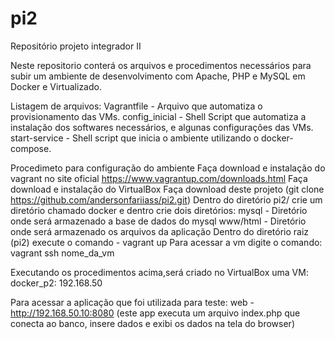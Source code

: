 # pi2
Repositório projeto integrador II

Neste repositorio conterá os arquivos e procedimentos necessários para subir um ambiente de desenvolvimento com Apache, PHP e MySQL em Docker e  Virtualizado.

Listagem de arquivos:
	Vagrantfile - Arquivo que automatiza o provisionamento das VMs.
	config_inicial - Shell Script que automatiza a instalação dos softwares necessários, e algunas configurações das VMs.
	start-service - Shell script que inicia o ambiente utilizando o docker-compose.

Procedimeto para configuração do ambiente
	Faça download e instalação do vagrant no site oficial https://www.vagrantup.com/downloads.html
	Faça download e instalação do VirtualBox
	Faça download deste projeto (git clone https://github.com/andersonfariiass/pi2.git)
	Dentro do diretório pi2/ crie um diretório chamado docker e dentro crie dois diretórios:
		mysql - Diretório onde será armazenado a base de dados do mysql
		www/html - Diretório onde será armazenado os arquivos da aplicação
	Dentro do diretório raiz (pi2) execute o comando - vagrant up
	Para acessar a vm digite o comando: vagrant ssh nome_da_vm

Executando os procedimentos acima,será criado no VirtualBox uma VM:
	docker_p2: 192.168.50

Para acessar a aplicação que foi utilizada para teste:
	web - http://192.168.50.10:8080 (este app executa um arquivo index.php que conecta ao banco, insere dados e exibi os dados na tela do browser)
	
